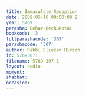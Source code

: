```yaml
---
title: Immaculate Reception
date: 2009-05-16 00:00:00 Z
year: 5769
parasha: Behar-Bechukotai
bookcode: '3'
fullparashacode: '307'
parashacode: '307'
author: Rabbi Eliezer Hirsch
id: 57693071
filename: 5769-307-1
layout: audio
moment: 
shabbat: 
occasion: 
---
```


